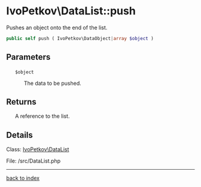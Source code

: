# IvoPetkov\DataList::push

Pushes an object onto the end of the list.

```php
public self push ( IvoPetkov\DataObject|array $object )
```

## Parameters

&nbsp;&nbsp;&nbsp;&nbsp;&nbsp;&nbsp;`$object`

&nbsp;&nbsp;&nbsp;&nbsp;&nbsp;&nbsp;&nbsp;&nbsp;&nbsp;&nbsp;&nbsp;&nbsp;The data to be pushed.

## Returns

&nbsp;&nbsp;&nbsp;&nbsp;&nbsp;&nbsp;A reference to the list.

## Details

Class: [IvoPetkov\DataList](ivopetkov.datalist.class.md)

File: /src/DataList.php

---

[back to index](index.md)

